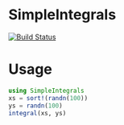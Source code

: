# SimpleIntegrals


[![Build Status](https://github.com/jw3126/SimpleIntegrals.jl/workflows/CI/badge.svg)](https://github.com/jw3126/SimpleIntegrals.jl/actions)
# Usage
```julia
using SimpleIntegrals
xs = sort!(randn(100))
ys = randn(100)
integral(xs, ys)
```
